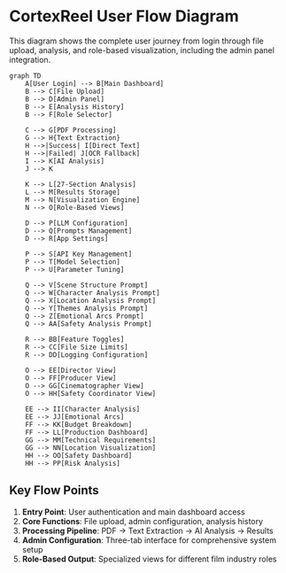 # CortexReel User Flow Diagram

This diagram shows the complete user journey from login through file upload, analysis, and role-based visualization, including the admin panel integration.

```mermaid
graph TD
    A[User Login] --> B[Main Dashboard]
    B --> C[File Upload]
    B --> D[Admin Panel]
    B --> E[Analysis History]
    B --> F[Role Selector]
    
    C --> G[PDF Processing]
    G --> H{Text Extraction}
    H -->|Success| I[Direct Text]
    H -->|Failed| J[OCR Fallback]
    I --> K[AI Analysis]
    J --> K
    
    K --> L[27-Section Analysis]
    L --> M[Results Storage]
    M --> N[Visualization Engine]
    N --> O[Role-Based Views]
    
    D --> P[LLM Configuration]
    D --> Q[Prompts Management]
    D --> R[App Settings]
    
    P --> S[API Key Management]
    P --> T[Model Selection]
    P --> U[Parameter Tuning]
    
    Q --> V[Scene Structure Prompt]
    Q --> W[Character Analysis Prompt]
    Q --> X[Location Analysis Prompt]
    Q --> Y[Themes Analysis Prompt]
    Q --> Z[Emotional Arcs Prompt]
    Q --> AA[Safety Analysis Prompt]
    
    R --> BB[Feature Toggles]
    R --> CC[File Size Limits]
    R --> DD[Logging Configuration]
    
    O --> EE[Director View]
    O --> FF[Producer View]
    O --> GG[Cinematographer View]
    O --> HH[Safety Coordinator View]
    
    EE --> II[Character Analysis]
    EE --> JJ[Emotional Arcs]
    FF --> KK[Budget Breakdown]
    FF --> LL[Production Dashboard]
    GG --> MM[Technical Requirements]
    GG --> NN[Location Visualization]
    HH --> OO[Safety Dashboard]
    HH --> PP[Risk Analysis]
```

## Key Flow Points

1. **Entry Point**: User authentication and main dashboard access
2. **Core Functions**: File upload, admin configuration, analysis history
3. **Processing Pipeline**: PDF → Text Extraction → AI Analysis → Results
4. **Admin Configuration**: Three-tab interface for comprehensive system setup
5. **Role-Based Output**: Specialized views for different film industry roles 